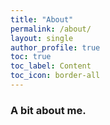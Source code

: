 ```yaml
---
title: "About"
permalink: /about/
layout: single
author_profile: true
toc: true
toc_label: Content
toc_icon: border-all
---
```


### A bit about me.